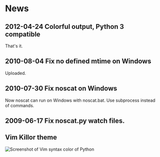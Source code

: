 # News #

## 2012-04-24 Colorful output, Python 3 compatible ##
That's it.
## 2010-08-04 Fix no defined mtime on Windows ##
Uploaded.
## 2010-07-30 Fix noscat on Windows ##
Now noscat can run on Windows with noscat.bat. Use subprocess instead of commands.
## 2009-06-17 Fix noscat.py watch files. ##

## Vim Killor theme ##
<img src='http://farm4.static.flickr.com/3664/3383141652_568d8dff82_o.png' alt='Screenshot of Vim syntax color of Python' />